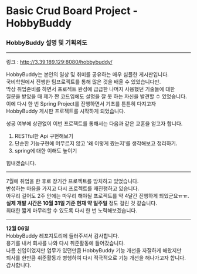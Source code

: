 # Basic Crud Board Project - HobbyBuddy
### HobbyBuddy 설명 및 기획의도
-----

링크 : http://3.39.189.129:8080/hobbybuddy/

HobbyBuddy는 본인의 일상 및 취미를 공유하는 매우 심플한 게시판입니다.  
국비학원에서 진행한 팀프로젝트를 통해 많은 것을 배울 수 있었습니다만.  
막상 취업준비를 하면서 프로젝트 완성에 급급한 나머지 사용했던 기술들에 대한  
질문을 받았을 때 제가 짠 코드임에도 설명을 잘 못 하는 자신을 발견할 수 있었습니다.  
이에 다시 한 번 Spring Project를 진행하면서 기초를 튼튼히 다지고자  
HobbyBuddy 게시판 프로젝트를 시작하게 되었습니다.

성공 여부에 상관없이 이번 프로젝트를 통해서는 
다음과 같은 교훈을 얻고자 합니다.

1. RESTful한 Api 구현해보기
2. 단순한 기능구현에 머무르지 않고 '왜 이렇게 짰는지'를 생각해보고 정리하기.
3. spring에 대한 이해도 높이기

힘내겠습니다.

-----
7월에 취업을 한 후로 장기간 프로젝트를 방치하고 있었습니다.  
반성하는 마음을 가지고 다시 프로젝트를 재진행하고 있습니다.  
아무리 길어도 2주 안에는 마무리 해야될 프로젝트를 약 4달간 진행하게 되었군요ㅠㅠ.  
**실제 개발 시간은 10월 31일 기준 현재 약 일주일** 정도 걸린 것 같습니다.  
최대한 짧게 마무리할 수 있도록 다시 한 번 노력해보겠습니다.  

----
**12월 06일**  
HobbyBuddy 레포지토리에 들러주셔서 감사합니다.  
용기를 내서 회사를 나와 다시 취준활동에 들어갔습니다.  
나름 신입이었지만 업무가 있던만큼 HobbyBuddy 기능 개선을 자잘하게 해왔지만  
퇴사를 한만큼 취준활동과 병행하여 다시 적극적으로 기능 개선을 해나가고자 합니다.
감사합니다.